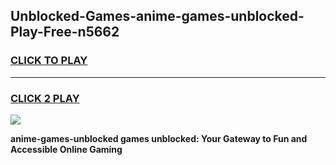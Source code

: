 
## Unblocked-Games-anime-games-unblocked-Play-Free-n5662
<h3>
<a href="https://premium76.site?title=anime-games-unblocked&ref=17A">CLICK TO PLAY</a></h3>
<hr>

<h3>
<a href="https://premium76.site?title=anime-games-unblocked&ref=17A">CLICK 2 PLAY</a>
  
</h3>

<a href="https://premium76.site?title=anime-games-unblocked&ref=17A"><img src="https://clearcache.store/games.png"></a>


**anime-games-unblocked games unblocked: Your Gateway to Fun and Accessible Online Gaming**
